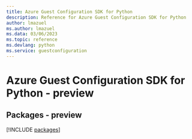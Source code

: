 ```yaml
---
title: Azure Guest Configuration SDK for Python
description: Reference for Azure Guest Configuration SDK for Python
author: lmazuel
ms.author: lmazuel
ms.data: 03/06/2023
ms.topic: reference
ms.devlang: python
ms.service: guestconfiguration
---
```

# Azure Guest Configuration SDK for Python - preview
## Packages - preview
[!INCLUDE [packages](guest-configuration-index.md)]